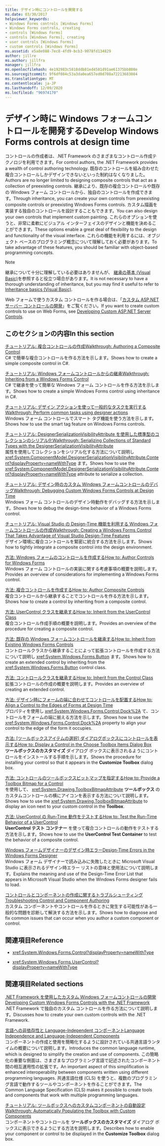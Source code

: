 ```yaml
---
title: デザイン時にコントロールを開発する
ms.date: 03/30/2017
helpviewer_keywords:
- Windows Forms controls [Windows Forms]
- Windows Forms controls, creating
- controls [Windows Forms]
- controls [Windows Forms], creating
- user controls [Windows Forms]
- custom controls [Windows Forms]
ms.assetid: e5a8e088-7ec8-4fd9-bcb3-9078fd134829
author: jillre
ms.author: jillfra
manager: jillfra
ms.openlocfilehash: 4e192983c5818ddb81ed4581d91ae61375bb808e
ms.sourcegitcommit: 9f6df084c53a3da0ea657ed0d708a72213683084
ms.translationtype: MT
ms.contentlocale: ja-JP
ms.lasthandoff: 12/09/2020
ms.locfileid: "96974170"
---
```

# <a name="develop-windows-forms-controls-at-design-time"></a><span data-ttu-id="dca8b-102">デザイン時に Windows フォームコントロールを開発する</span><span class="sxs-lookup"><span data-stu-id="dca8b-102">Develop Windows Forms controls at design time</span></span>

<span data-ttu-id="dca8b-103">コントロールの作成者は、.NET Framework のさまざまなコントロール作成テクノロジを利用できます。</span><span class="sxs-lookup"><span data-stu-id="dca8b-103">For control authors, the .NET Framework provides a wealth of control authoring technology.</span></span> <span data-ttu-id="dca8b-104">既存のコントロールを組み合わせた複合コントロールしかデザインできないといった制約はなくなりました。</span><span class="sxs-lookup"><span data-stu-id="dca8b-104">Authors are no longer limited to designing composite controls that act as a collection of preexisting controls.</span></span> <span data-ttu-id="dca8b-105">継承により、既存の複合コントロールや既存の Windows フォーム コントロールから、独自のコントロールを作成できます。</span><span class="sxs-lookup"><span data-stu-id="dca8b-105">Through inheritance, you can create your own controls from preexisting composite controls or preexisting Windows Forms controls.</span></span> <span data-ttu-id="dca8b-106">カスタム描画を実装する独自のコントロールを設計することもできます。</span><span class="sxs-lookup"><span data-stu-id="dca8b-106">You can also design your own controls that implement custom painting.</span></span> <span data-ttu-id="dca8b-107">これらのオプションを使うと、非常に柔軟にビジュアル インターフェイスのデザインと機能を決めることができます。</span><span class="sxs-lookup"><span data-stu-id="dca8b-107">These options enable a great deal of flexibility to the design and functionality of the visual interface.</span></span> <span data-ttu-id="dca8b-108">これらの機能を利用するには、オブジェクト ベースのプログラミング概念について理解しておく必要があります。</span><span class="sxs-lookup"><span data-stu-id="dca8b-108">To take advantage of these features, you should be familiar with object-based programming concepts.</span></span>

> [!NOTE]
> <span data-ttu-id="dca8b-109">継承について十分に理解している必要はありませんが、 [継承の基本 (Visual Basic)](/dotnet/visual-basic/programming-guide/language-features/objects-and-classes/inheritance-basics)を参照すると役立つ場合があります。</span><span class="sxs-lookup"><span data-stu-id="dca8b-109">It is not necessary to have a thorough understanding of inheritance, but you may find it useful to refer to [Inheritance basics (Visual Basic)](/dotnet/visual-basic/programming-guide/language-features/objects-and-classes/inheritance-basics).</span></span>

<span data-ttu-id="dca8b-110">Web フォームで使うカスタム コントロールを作る場合は、「[カスタム ASP.NET サーバー コントロールの開発](/previous-versions/aspnet/zt27tfhy(v=vs.100))」をご覧ください。</span><span class="sxs-lookup"><span data-stu-id="dca8b-110">If you want to create custom controls to use on Web Forms, see [Developing Custom ASP.NET Server Controls](/previous-versions/aspnet/zt27tfhy(v=vs.100)).</span></span>

## <a name="in-this-section"></a><span data-ttu-id="dca8b-111">このセクションの内容</span><span class="sxs-lookup"><span data-stu-id="dca8b-111">In this section</span></span>

<span data-ttu-id="dca8b-112">[チュートリアル: 複合コントロールの作成](walkthrough-authoring-a-composite-control-with-visual-csharp.md)</span><span class="sxs-lookup"><span data-stu-id="dca8b-112">[Walkthrough: Authoring a Composite Control](walkthrough-authoring-a-composite-control-with-visual-csharp.md)</span></span>\
<span data-ttu-id="dca8b-113">C# で簡単な複合コントロールを作る方法を示します。</span><span class="sxs-lookup"><span data-stu-id="dca8b-113">Shows how to create a simple composite control in C#.</span></span>

<span data-ttu-id="dca8b-114">[チュートリアル: Windows フォームコントロールからの継承](walkthrough-inheriting-from-a-windows-forms-control-with-visual-csharp.md)</span><span class="sxs-lookup"><span data-stu-id="dca8b-114">[Walkthrough: Inheriting from a Windows Forms Control](walkthrough-inheriting-from-a-windows-forms-control-with-visual-csharp.md)</span></span>\
<span data-ttu-id="dca8b-115">C# で継承を使って簡単な Windows フォーム コントロールを作る方法を示します。</span><span class="sxs-lookup"><span data-stu-id="dca8b-115">Shows how to create a simple Windows Forms control using inheritance in C#.</span></span>

<span data-ttu-id="dca8b-116">[チュートリアル: デザイン アクションを使って一般的なタスクを実行する](perform-common-tasks-design-actions.md)</span><span class="sxs-lookup"><span data-stu-id="dca8b-116">[Walkthrough: Perform common tasks using designer actions](perform-common-tasks-design-actions.md)</span></span>\
<span data-ttu-id="dca8b-117">Windows フォーム コントロールでスマート タグ機能を使う方法を示します。</span><span class="sxs-lookup"><span data-stu-id="dca8b-117">Shows how to use the smart tag feature on Windows Forms controls.</span></span>

<span data-ttu-id="dca8b-118">[チュートリアル: DesignerSerializationVisibilityAttribute を使用した標準型のコレクションのシリアル化](serializing-collections-designerserializationvisibilityattribute.md)</span><span class="sxs-lookup"><span data-stu-id="dca8b-118">[Walkthrough: Serializing Collections of Standard Types with the DesignerSerializationVisibilityAttribute](serializing-collections-designerserializationvisibilityattribute.md)</span></span>\
<span data-ttu-id="dca8b-119">属性を使用してコレクションをシリアル化する方法について説明し <xref:System.ComponentModel.DesignerSerializationVisibilityAttribute.Content?displayProperty=nameWithType> ます。</span><span class="sxs-lookup"><span data-stu-id="dca8b-119">Shows how to use the <xref:System.ComponentModel.DesignerSerializationVisibilityAttribute.Content?displayProperty=nameWithType> attribute to serialize a collection.</span></span>

<span data-ttu-id="dca8b-120">[チュートリアル: デザイン時のカスタム Windows フォームコントロールのデバッグ](walkthrough-debugging-custom-windows-forms-controls-at-design-time.md)</span><span class="sxs-lookup"><span data-stu-id="dca8b-120">[Walkthrough: Debugging Custom Windows Forms Controls at Design Time](walkthrough-debugging-custom-windows-forms-controls-at-design-time.md)</span></span>\
<span data-ttu-id="dca8b-121">Windows フォーム コントロールのデザイン時動作をデバッグする方法を示します。</span><span class="sxs-lookup"><span data-stu-id="dca8b-121">Shows how to debug the design-time behavior of a Windows Forms control.</span></span>

<span data-ttu-id="dca8b-122">[チュートリアル: Visual Studio の Design-Time 機能を利用する Windows フォームコントロールの作成](creating-a-wf-control-design-time-features.md)</span><span class="sxs-lookup"><span data-stu-id="dca8b-122">[Walkthrough: Creating a Windows Forms Control That Takes Advantage of Visual Studio Design-Time Features](creating-a-wf-control-design-time-features.md)</span></span>\
<span data-ttu-id="dca8b-123">デザイン環境に複合コントロールを緊密に統合する方法を示します。</span><span class="sxs-lookup"><span data-stu-id="dca8b-123">Shows how to tightly integrate a composite control into the design environment.</span></span>

<span data-ttu-id="dca8b-124">[方法: Windows フォームのコントロールを作成する](how-to-author-controls-for-windows-forms.md)</span><span class="sxs-lookup"><span data-stu-id="dca8b-124">[How to: Author Controls for Windows Forms](how-to-author-controls-for-windows-forms.md)</span></span>\
<span data-ttu-id="dca8b-125">Windows フォーム コントロールの実装に関する考慮事項の概要を説明します。</span><span class="sxs-lookup"><span data-stu-id="dca8b-125">Provides an overview of considerations for implementing a Windows Forms control.</span></span>

<span data-ttu-id="dca8b-126">[方法: 複合コントロールを作成する](how-to-author-composite-controls.md)</span><span class="sxs-lookup"><span data-stu-id="dca8b-126">[How to: Author Composite Controls](how-to-author-composite-controls.md)</span></span>\
<span data-ttu-id="dca8b-127">複合コントロールから継承することでコントロールを作る方法を示します。</span><span class="sxs-lookup"><span data-stu-id="dca8b-127">Shows how to create a control by inheriting from a composite control.</span></span>

<span data-ttu-id="dca8b-128">[方法: UserControl クラスを継承する](how-to-inherit-from-the-usercontrol-class.md)</span><span class="sxs-lookup"><span data-stu-id="dca8b-128">[How to: Inherit from the UserControl Class](how-to-inherit-from-the-usercontrol-class.md)</span></span>\
<span data-ttu-id="dca8b-129">複合コントロール作成手順の概要を説明します。</span><span class="sxs-lookup"><span data-stu-id="dca8b-129">Provides an overview of the procedure for creating a composite control.</span></span>

<span data-ttu-id="dca8b-130">[方法: 既存の Windows フォームコントロールを継承する](how-to-inherit-from-existing-windows-forms-controls.md)</span><span class="sxs-lookup"><span data-stu-id="dca8b-130">[How to: Inherit from Existing Windows Forms Controls](how-to-inherit-from-existing-windows-forms-controls.md)</span></span>\
<span data-ttu-id="dca8b-131">コントロールクラスから継承することによって拡張コントロールを作成する方法について説明し <xref:System.Windows.Forms.Button> ます。</span><span class="sxs-lookup"><span data-stu-id="dca8b-131">Shows how to create an extended control by inheriting from the <xref:System.Windows.Forms.Button> control class.</span></span>

<span data-ttu-id="dca8b-132">[方法: コントロールクラスを継承する](how-to-inherit-from-the-control-class.md)</span><span class="sxs-lookup"><span data-stu-id="dca8b-132">[How to: Inherit from the Control Class](how-to-inherit-from-the-control-class.md)</span></span>\
<span data-ttu-id="dca8b-133">拡張コントロールの作成の概要を説明します。</span><span class="sxs-lookup"><span data-stu-id="dca8b-133">Provides an overview of creating an extended control.</span></span>

<span data-ttu-id="dca8b-134">[方法: デザイン時にフォームの端に合わせてコントロールを配置する](how-to-align-a-control-to-the-edges-of-forms-at-design-time.md)</span><span class="sxs-lookup"><span data-stu-id="dca8b-134">[How to: Align a Control to the Edges of Forms at Design Time](how-to-align-a-control-to-the-edges-of-forms-at-design-time.md)</span></span>\
<span data-ttu-id="dca8b-135">プロパティを使用し <xref:System.Windows.Forms.Control.Dock%2A> て、コントロールをフォームの端に揃える方法を示します。</span><span class="sxs-lookup"><span data-stu-id="dca8b-135">Shows how to use the <xref:System.Windows.Forms.Control.Dock%2A> property to align your control to the edge of the form it occupies.</span></span>

<span data-ttu-id="dca8b-136">[方法: [ツールボックスアイテムの選択] ダイアログボックスにコントロールを表示する](how-to-display-a-control-in-the-choose-toolbox-items-dialog-box.md)</span><span class="sxs-lookup"><span data-stu-id="dca8b-136">[How to: Display a Control in the Choose Toolbox Items Dialog Box](how-to-display-a-control-in-the-choose-toolbox-items-dialog-box.md)</span></span>\
<span data-ttu-id="dca8b-137">**ツールボックスのカスタマイズ** ダイアログ ボックスに表示されるようにコントロールをインストールする手順を示します。</span><span class="sxs-lookup"><span data-stu-id="dca8b-137">Shows the procedure for installing your control so that it appears in the **Customize Toolbox** dialog box.</span></span>

<span data-ttu-id="dca8b-138">[方法: コントロールのツールボックスビットマップを指定する](how-to-provide-a-toolbox-bitmap-for-a-control.md)</span><span class="sxs-lookup"><span data-stu-id="dca8b-138">[How to: Provide a Toolbox Bitmap for a Control](how-to-provide-a-toolbox-bitmap-for-a-control.md)</span></span>\
<span data-ttu-id="dca8b-139">を使用して、 <xref:System.Drawing.ToolboxBitmapAttribute> **ツールボックス** のカスタムコントロールの横にアイコンを表示する方法について説明します。</span><span class="sxs-lookup"><span data-stu-id="dca8b-139">Shows how to use the <xref:System.Drawing.ToolboxBitmapAttribute> to display an icon next to your custom control in the **Toolbox**.</span></span>

<span data-ttu-id="dca8b-140">[方法: UserControl の Run-Time 動作をテストする](how-to-test-the-run-time-behavior-of-a-usercontrol.md)</span><span class="sxs-lookup"><span data-stu-id="dca8b-140">[How to: Test the Run-Time Behavior of a UserControl](how-to-test-the-run-time-behavior-of-a-usercontrol.md)</span></span>\
<span data-ttu-id="dca8b-141">**UserControl テスト コンテナー** を使って複合コントロールの動作をテストする方法を示します。</span><span class="sxs-lookup"><span data-stu-id="dca8b-141">Shows how to use the **UserControl Test Container** to test the behavior of a composite control.</span></span>

<span data-ttu-id="dca8b-142">[Windows フォームデザイナーのデザイン時エラー](design-time-errors-in-the-windows-forms-designer.md)</span><span class="sxs-lookup"><span data-stu-id="dca8b-142">[Design-Time Errors in the Windows Forms Designer](design-time-errors-in-the-windows-forms-designer.md)</span></span>\
<span data-ttu-id="dca8b-143">Windows フォーム デザイナーで読み込みに失敗したときに Microsoft Visual Studio に表示されるデザイン時エラー リストの意味と使用法について説明します。</span><span class="sxs-lookup"><span data-stu-id="dca8b-143">Explains the meaning and use of the Design-Time Error List that appears in Microsoft Visual Studio when the Windows Forms designer fails to load.</span></span>

<span data-ttu-id="dca8b-144">[コントロールとコンポーネントの作成に関するトラブルシューティング](troubleshooting-control-and-component-authoring.md)</span><span class="sxs-lookup"><span data-stu-id="dca8b-144">[Troubleshooting Control and Component Authoring](troubleshooting-control-and-component-authoring.md)</span></span>\
<span data-ttu-id="dca8b-145">カスタム コンポーネントやコントロールを作るときに発生する可能性がある一般的な問題を診断して解決する方法を示します。</span><span class="sxs-lookup"><span data-stu-id="dca8b-145">Shows how to diagnose and fix common issues that can occur when you author a custom component or control.</span></span>

## <a name="reference"></a><span data-ttu-id="dca8b-146">関連項目</span><span class="sxs-lookup"><span data-stu-id="dca8b-146">Reference</span></span>

- <xref:System.Windows.Forms.Control?displayProperty=nameWithType>

- <xref:System.Windows.Forms.UserControl?displayProperty=nameWithType>

## <a name="related-sections"></a><span data-ttu-id="dca8b-147">関連項目</span><span class="sxs-lookup"><span data-stu-id="dca8b-147">Related sections</span></span>

<span data-ttu-id="dca8b-148">[.NET Framework を使用したカスタム Windows フォームコントロールの開発](developing-custom-windows-forms-controls.md)</span><span class="sxs-lookup"><span data-stu-id="dca8b-148">[Developing Custom Windows Forms Controls with the .NET Framework](developing-custom-windows-forms-controls.md)</span></span>\
<span data-ttu-id="dca8b-149">.NET Framework で独自のカスタム コントロールを作る方法について説明します。</span><span class="sxs-lookup"><span data-stu-id="dca8b-149">Discusses how to create your own custom controls with the .NET Framework.</span></span>

<span data-ttu-id="dca8b-150">[言語への非依存性と Language-Independent コンポーネント](/dotnet/standard/language-independence-and-language-independent-components)</span><span class="sxs-lookup"><span data-stu-id="dca8b-150">[Language Independence and Language-Independent Components](/dotnet/standard/language-independence-and-language-independent-components)</span></span>\
<span data-ttu-id="dca8b-151">コンポーネントの作成と使用を簡略化するように設計されている共通言語ランタイムの概要について説明します。</span><span class="sxs-lookup"><span data-stu-id="dca8b-151">Introduces the common language runtime, which is designed to simplify the creation and use of components.</span></span> <span data-ttu-id="dca8b-152">この簡略化の重要な側面は、さまざまなプログラミング言語で記述されたコンポーネント間の相互運用性の拡張です。</span><span class="sxs-lookup"><span data-stu-id="dca8b-152">An important aspect of this simplification is enhanced interoperability between components written using different programming languages.</span></span> <span data-ttu-id="dca8b-153">共通言語仕様 (CLS) を使うと、複数のプログラミング言語で動作するツールやコンポーネントを作ることができます。</span><span class="sxs-lookup"><span data-stu-id="dca8b-153">The Common Language Specification (CLS) makes it possible to create tools and components that work with multiple programming languages.</span></span>

<span data-ttu-id="dca8b-154">[チュートリアル: ツールボックスへのカスタムコンポーネントの自動設定](walkthrough-automatically-populating-the-toolbox-with-custom-components.md)</span><span class="sxs-lookup"><span data-stu-id="dca8b-154">[Walkthrough: Automatically Populating the Toolbox with Custom Components](walkthrough-automatically-populating-the-toolbox-with-custom-components.md)</span></span>\
<span data-ttu-id="dca8b-155">コンポーネントやコントロールを **ツールボックスのカスタマイズ** ダイアログ ボックスに表示できるようにする方法を説明します。</span><span class="sxs-lookup"><span data-stu-id="dca8b-155">Describes how to enable your component or control to be displayed in the **Customize Toolbox** dialog box.</span></span>
